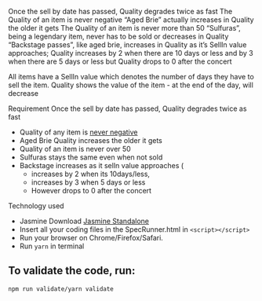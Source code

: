 


Once the sell by date has passed, Quality degrades twice as fast
The Quality of an item is never negative
“Aged Brie” actually increases in Quality the older it gets
The Quality of an item is never more than 50
“Sulfuras”, being a legendary item, never has to be sold or decreases in Quality
“Backstage passes”, like aged brie, increases in Quality as it’s SellIn value approaches; Quality increases by 2 when there are 10 days or less and by 3 when there are 5 days or less but Quality drops to 0 after the concert

All items have a SellIn value which denotes the number of days they have to sell the item.
Quality shows the value of the item - at the end of the day, will decrease

Requirement
Once the sell by date has passed, Quality degrades twice as fast
- Quality of any item is <u>never negative</u>
- Aged Brie Quality increases the older it gets
- Quality of an item is never over 50
- Sulfuras stays the same even when not sold
- Backstage increases as it selIn value approaches (
   - increases by 2 when its 10days/less,
   - increases by 3 when 5 days or less 
   - However drops to 0 after the concert

Technology used
- Jasmine
  Download [Jasmine Standalone](https://github.com/jasmine/jasmine/releases)
- Insert all your coding files in the SpecRunner.html in `<script></script>`
- Run your browser on Chrome/Firefox/Safari.
- Run `yarn` in terminal

## To validate the code, run: 
`npm run validate/yarn validate`
